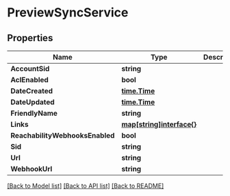 # PreviewSyncService

## Properties

Name | Type | Description | Notes
------------ | ------------- | ------------- | -------------
**AccountSid** | **string** |  | [optional] 
**AclEnabled** | **bool** |  | [optional] 
**DateCreated** | [**time.Time**](time.Time.md) |  | [optional] 
**DateUpdated** | [**time.Time**](time.Time.md) |  | [optional] 
**FriendlyName** | **string** |  | [optional] 
**Links** | [**map[string]interface{}**](.md) |  | [optional] 
**ReachabilityWebhooksEnabled** | **bool** |  | [optional] 
**Sid** | **string** |  | [optional] 
**Url** | **string** |  | [optional] 
**WebhookUrl** | **string** |  | [optional] 

[[Back to Model list]](../README.md#documentation-for-models) [[Back to API list]](../README.md#documentation-for-api-endpoints) [[Back to README]](../README.md)


